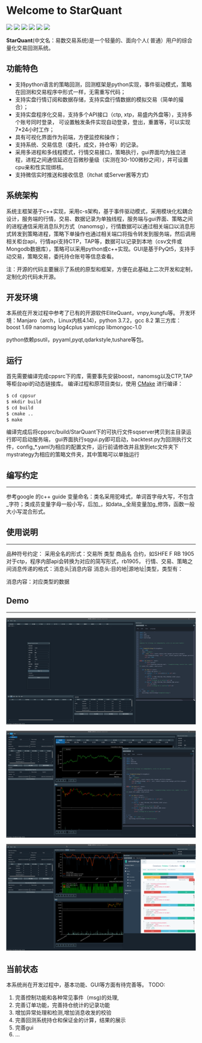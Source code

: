 Welcome to StarQuant
==================

<p align="left">
   <img src ="https://img.shields.io/badge/language-c%2B%2B%7Cpython-orange.svg"/>
   <img src ="https://img.shields.io/badge/c%2B%2B-%3E11-blue.svg"/>
    <img src ="https://img.shields.io/badge/python-3.7-blue.svg" />
    <img src ="https://img.shields.io/badge/platform-linux%7Cwindows-brightgreen.svg"/>
    <img src ="https://img.shields.io/badge/build-passing-green.svg" />
    <img src ="https://img.shields.io/badge/license-MIT-blue.svg"/>
</p>

**StarQuant**(中文名：易数交易系统)是一个轻量的、面向个人( 普通）用户的综合量化交易回测系统。
## 功能特色
*   支持python语言的策略回测，回测框架是python实现，事件驱动模式，策略在回测和交易程序中形式一样，无需重写代码；
* 支持实盘行情订阅和数据存储，支持实盘行情数据的模拟交易（简单的撮合）；
* 支持实盘程序化交易，支持多个API接口（ctp, xtp，易盛内外盘等），支持多个账号同时登录， 可设置触发条件实现自动登录，登出，重置等，可以实现7*24小时工作；
* 具有可视化界面作为前端，方便监控和操作；
* 支持系统、交易信息（委托，成交，持仓等）的记录。
* 采用多进程和多线程模式，行情交易接口，策略执行，gui界面均为独立进程，进程之间通信延迟在百微秒量级（实测在30-100微秒之间），并可设置cpu亲和性实现绑核。
*  支持微信实时推送和接收信息（itchat 或Server酱等方式)
 
## 系统架构
 
系统主框架基于c++实现，采用c-s架构，基于事件驱动模式，采用模块化松耦合设计，服务端的行情，交易、数据记录为单独线程，服务端与gui界面、策略之间的进程通信采用消息队列方式（nanomsg），行情数据可以通过相关端口以消息形式转发到策略进程，策略下单操作也通过相关端口将指令转发到服务端，然后调用相关柜台api，行情api支持CTP，TAP等，数据可以记录到本地（csv文件或Mongodb数据库），策略可以采用python或c++实现。GUI是基于PyQt5，支持手动交易，策略交易，委托持仓账号等信息查看。

注：开源的代码主要展示了系统的原型和框架，方便在此基础上二次开发和定制，定制化的代码未开源。



## 开发环境
本系统在开发过程中参考了已有的开源软件EliteQuant，vnpy,kungfu等。
开发环境：Manjaro（arch，Linux内核4.14)，python 3.7.2，gcc 8.2
第三方库：
boost 1.69
nanomsg
log4cplus
yamlcpp
libmongoc-1.0

python依赖psutil，pyyaml,pyqt,qdarkstyle,tushare等包。

## 运行


首先需要编译完成cppsrc下的库，需要事先安装boost，nanomsg以及CTP,TAP等柜台api的动态链接库。
编译过程和原项目类似，使用 [CMake](https://cmake.org) 进行编译：

```
$ cd cppsur
$ mkdir build
$ cd build
$ cmake ..
$ make
```
编译完成后将cppsrc/build/StarQuant下的可执行文件sqserver拷贝到主目录运行即可启动服务端，
gui界面执行sqgui.py即可启动，backtest.py为回测执行文件，config_*.yaml为相应的配置文件，运行前请修改并且放到etc文件夹下
mystrategy为相应的策略文件夹，其中策略可以单独运行

## 编写约定
-------------------
参考google 的c++ guide
变量命名：类名采用驼峰式，单词首字母大写，不包含_字符；类成员变量字母一般小写，后加_，如data_,全局变量加g_修饰，函数一般大小写混合形式。



## 使用说明
-------
品种符号约定：
  采用全名的形式：交易所 类型 商品名 合约，如SHFE F RB 1905
  对于ctp，程序内部api会转换为对应的简写形式，rb1905，
行情、交易、策略之间消息传递的格式：消息头|消息内容
 消息头:目的地|源地址|类型，类型有：
 
 消息内容：对应类型的数据

 
## Demo
-----------
![ ](demos/live2.png  "实盘交易模式展示")

![界面效果图](demos/bt.png  "回测模式展示")

![ ](demos/bt3.png  "回测结果和历史数据展示")


## 当前状态

本系统尚在开发过程中，基本功能、GUI等方面有待完善等。
TODO:
1. 完善控制功能和各种常见事件（msg)的处理,
2. 完善订单功能，完善持仓统计的记录功能
3. 增加异常处理和检测,增加消息收发的校验
4. 完善回测系统持仓和保证金的计算，结果的展示
5. 完善gui
6. ...



